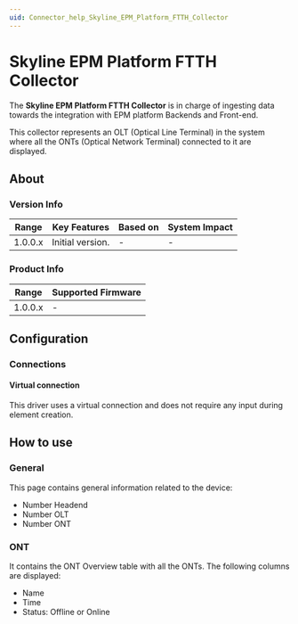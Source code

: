 ```yaml
---
uid: Connector_help_Skyline_EPM_Platform_FTTH_Collector
---
```


# Skyline EPM Platform FTTH Collector

The **Skyline EPM Platform FTTH Collector** is in charge of ingesting data towards the integration with EPM platform Backends and Front-end.

This collector represents an OLT (Optical Line Terminal) in the system where all the ONTs (Optical Network Terminal) connected to it are displayed.

## About

### Version Info

| **Range** | **Key Features** | **Based on** | **System Impact** |
|-----------|------------------|--------------|-------------------|
| 1.0.0.x   | Initial version. | \-           | \-                |

### Product Info

| **Range** | **Supported Firmware** |
|-----------|------------------------|
| 1.0.0.x   | \-                     |

## Configuration

### Connections

#### Virtual connection

This driver uses a virtual connection and does not require any input during element creation.

## How to use

### General

This page contains general information related to the device:

- Number Headend
- Number OLT
- Number ONT

### ONT

It contains the ONT Overview table with all the ONTs. The following columns are displayed:

- Name
- Time
- Status: Offline or Online
